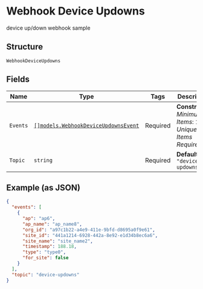 
# Webhook Device Updowns

device up/down webhook sample

## Structure

`WebhookDeviceUpdowns`

## Fields

| Name | Type | Tags | Description |
|  --- | --- | --- | --- |
| `Events` | [`[]models.WebhookDeviceUpdownsEvent`](../../doc/models/webhook-device-updowns-event.md) | Required | **Constraints**: *Minimum Items*: `1`, *Unique Items Required* |
| `Topic` | `string` | Required | **Default**: `"device-updowns"` |

## Example (as JSON)

```json
{
  "events": [
    {
      "ap": "ap6",
      "ap_name": "ap_name8",
      "org_id": "a97c1b22-a4e9-411e-9bfd-d8695a0f9e61",
      "site_id": "441a1214-6928-442a-8e92-e1d34b8ec6a6",
      "site_name": "site_name2",
      "timestamp": 188.18,
      "type": "type0",
      "for_site": false
    }
  ],
  "topic": "device-updowns"
}
```

